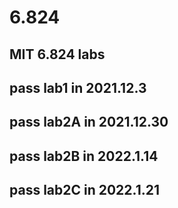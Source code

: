 # 6.824
**MIT 6.824 labs**
----
pass lab1   in 2021.12.3
----
pass lab2A  in 2021.12.30
----
pass lab2B  in 2022.1.14
----
pass lab2C  in 2022.1.21
----
